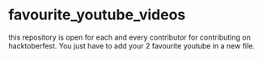 # favourite_youtube_videos
this repository is open for each and every contributor for contributing on hacktoberfest. You just have to add your 2 favourite youtube in a new file.
